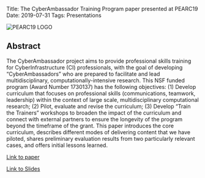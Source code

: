 Title: The CyberAmbassador Training Program paper presented at PEARC19
Date: 2019-07-31
Tags: Presentations

![PEARC19 LOGO](//6lli539m39y3hpkelqsm3c2fg-wpengine.netdna-ssl.com/wp-content/uploads/2018/12/PEARC19-with-dates.png)

## Abstract
The CyberAmbassador project aims to provide professional skills training for CyberInfrastructure (CI) professionals, with the goal of developing “CyberAmbassadors” who are prepared to facilitate and lead multidisciplinary, computationally-intensive research. This NSF funded program (Award Number 1730137) has the following objectives: (1) Develop curriculum that focuses on professional skills (communications, teamwork, leadership) within the context of large scale, multidisciplinary computational research; (2) Pilot, evaluate and revise the curriculum; (3) Develop “Train the Trainers” workshops to broaden the impact of the curriculum and connect with external partners to ensure the longevity of the program beyond the timeframe of the grant. This paper introduces the core curriculum, describes different modes of delivering content that we have piloted, shares preliminary evaluation results from two particularly relevant cases, and offers initial lessons learned.

[Link to paper](https://dl.acm.org/doi/abs/10.1145/3332186.3332218)

[Link to Slides](https://docs.google.com/presentation/d/1ySJop4G-qylLOzARPcMdQctvKmbkQ--hw49-cLyudBQ/edit#slide=id.g5e071402b5_2_107)
